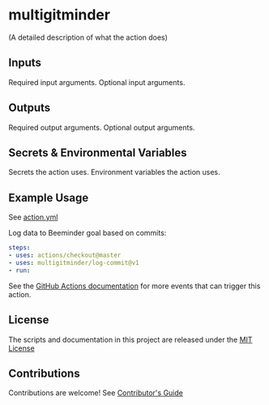 # multigitminder

(A detailed description of what the action does)


## Inputs
Required input arguments.
Optional input arguments.

## Outputs
Required output arguments.
Optional output arguments.

## Secrets & Environmental Variables
Secrets the action uses.
Environment variables the action uses.

## Example Usage

See [action.yml](action.yml)

Log data to Beeminder goal based on commits:
```yaml
steps:
- uses: actions/checkout@master
- uses: multigitminder/log-commit@v1
- run: 
```

See the [GitHub Actions documentation](https://docs.github.com/en/actions/reference/events-that-trigger-workflows) for more events that can trigger this action.

## License

The scripts and documentation in this project are released under the [MIT License](LICENSE)

## Contributions

Contributions are welcome! See [Contributor's Guide](docs/contributors.md)